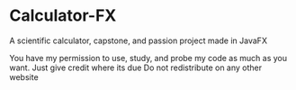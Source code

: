 # Calculator-FX
A scientific calculator, capstone, and passion project made in JavaFX

You have my permission to use, study, and probe my code as much as you want. Just give credit where its due
Do not redistribute on any other website
